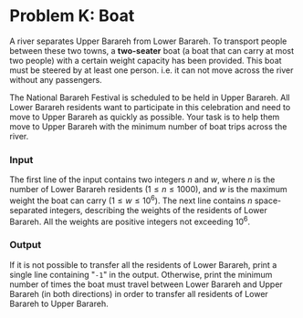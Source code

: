 # Problem K: Boat

A river separates Upper Barareh from Lower Barareh. To transport people between these two towns, a **two-seater** boat (a boat that can carry at most two people) with a certain weight capacity has been provided. This boat must be steered by at least one person. i.e. it can not move across the river without any passengers.

The National Barareh Festival is scheduled to be held in Upper Barareh. All Lower Barareh residents want to participate in this celebration and need to move to Upper Barareh as quickly as possible. Your task is to help them move to Upper Barareh with the minimum number of boat trips across the river.

### Input

The first line of the input contains two integers $n$ and $w$, where $n$ is the number of Lower Barareh residents ($1 \le n \le 1000$), and $w$ is the maximum weight the boat can carry ($1 \le w \le 10 ^ 6$). The next line contains $n$ space-separated integers, describing the weights of the residents of Lower Barareh. All the weights are positive integers not exceeding $10 ^ 6$.

### Output

If it is not possible to transfer all the residents of Lower Barareh, print a single line containing "`-1`" in the output. Otherwise, print the minimum number of times the boat must travel between Lower Barareh and Upper Barareh (in both directions) in order to transfer all residents of Lower Barareh to Upper Barareh.
